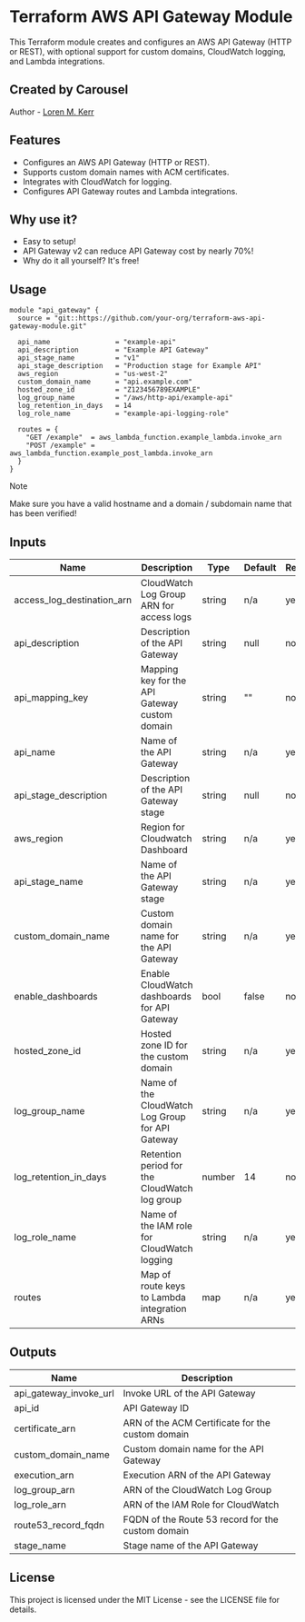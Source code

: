 # Terraform AWS API Gateway Module

This Terraform module creates and configures an AWS API Gateway (HTTP or REST), with optional support for custom domains, CloudWatch logging, and Lambda integrations.

## Created by Carousel

Author - [Loren M. Kerr](https://github.com/lmkerr 'Github Page for Loren M. Kerr')

## Features

- Configures an AWS API Gateway (HTTP or REST).
- Supports custom domain names with ACM certificates.
- Integrates with CloudWatch for logging.
- Configures API Gateway routes and Lambda integrations.

## Why use it?

- Easy to setup!
- API Gateway v2 can reduce API Gateway cost by nearly 70%!
- Why do it all yourself? It's free!

## Usage

```hcl
module "api_gateway" {
  source = "git::https://github.com/your-org/terraform-aws-api-gateway-module.git"

  api_name                = "example-api"
  api_description         = "Example API Gateway"
  api_stage_name          = "v1"
  api_stage_description   = "Production stage for Example API"
  aws_region              = "us-west-2"
  custom_domain_name      = "api.example.com"
  hosted_zone_id          = "Z123456789EXAMPLE"
  log_group_name          = "/aws/http-api/example-api"
  log_retention_in_days   = 14
  log_role_name           = "example-api-logging-role"

  routes = {
    "GET /example"  = aws_lambda_function.example_lambda.invoke_arn
    "POST /example" = aws_lambda_function.example_post_lambda.invoke_arn
  }
}
```

> [!NOTE]
> Make sure you have a valid hostname and a domain / subdomain name that has been verified!

## Inputs

| Name                       | Description                                      | Type   | Default | Required |
|----------------------------|--------------------------------------------------|--------|---------|----------|
| access_log_destination_arn | CloudWatch Log Group ARN for access logs         | string | n/a     | yes      |
| api_description            | Description of the API Gateway                   | string | null    | no       |
| api_mapping_key            | Mapping key for the API Gateway custom domain    | string | ""      | no       |
| api_name                   | Name of the API Gateway                          | string | n/a     | yes      |
| api_stage_description      | Description of the API Gateway stage             | string | null    | no       |
| aws_region                 | Region for Cloudwatch Dashboard                  | string | n/a     | yes      |
| api_stage_name             | Name of the API Gateway stage                    | string | n/a     | yes      |
| custom_domain_name         | Custom domain name for the API Gateway           | string | n/a     | yes      |
| enable_dashboards          | Enable CloudWatch dashboards for API Gateway     | bool   | false   | no       |
| hosted_zone_id             | Hosted zone ID for the custom domain             | string | n/a     | yes      |
| log_group_name             | Name of the CloudWatch Log Group for API Gateway | string | n/a     | yes      |
| log_retention_in_days      | Retention period for the CloudWatch log group    | number | 14      | no       |
| log_role_name              | Name of the IAM role for CloudWatch logging      | string | n/a     | yes      |
| routes                     | Map of route keys to Lambda integration ARNs     | map    | n/a     | yes      |


## Outputs

| Name                   | Description                                       |
|------------------------|---------------------------------------------------|
| api_gateway_invoke_url | Invoke URL of the API Gateway                     |
| api_id                 | API Gateway ID                                    |
| certificate_arn        | ARN of the ACM Certificate for the custom domain  |
| custom_domain_name     | Custom domain name for the API Gateway            |
| execution_arn          | Execution ARN of the API Gateway                  |
| log_group_arn          | ARN of the CloudWatch Log Group                   |
| log_role_arn           | ARN of the IAM Role for CloudWatch                |
| route53_record_fqdn    | FQDN of the Route 53 record for the custom domain |
| stage_name             | Stage name of the API Gateway                     |


## License

This project is licensed under the MIT License - see the LICENSE file for details.